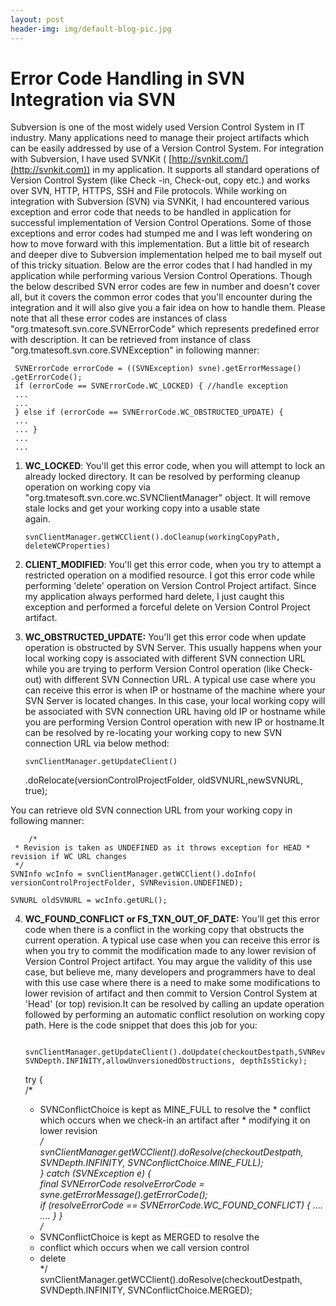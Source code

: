 ```yaml
---
layout: post
header-img: img/default-blog-pic.jpg
---
```


# Error Code Handling in SVN Integration via SVN

Subversion is one of the most widely used Version Control System in IT industry. Many applications need to manage their project artifacts which can be easily addressed by use of a Version Control System. For integration with Subversion, I have used SVNKit ( [http://svnkit.com/](http://svnkit.com)) in my application. It supports all standard operations of Version Control System (like Check -in, Check-out, copy etc.) and works over SVN, HTTP, HTTPS, SSH and File protocols. While working on integration with Subversion (SVN) via SVNKit, I had encountered various exception and error code that needs to be handled in application for successful implementation of Version Control Operations. Some of those exceptions and error codes had stumped me and I was left wondering on how to move forward with this implementation. But a little bit of research and deeper dive to Subversion implementation helped me to bail myself out of this tricky situation. Below are the error codes that I had handled in my application while performing various Version Control Operations.  Though the below described SVN error codes are few in number and doesn't cover all, but it covers the common error codes that you'll encounter during the integration and it will also give you a fair idea on how to handle them. Please note that all these error codes are instances of class "org.tmatesoft.svn.core.SVNErrorCode" which represents predefined error with description. It can be retrieved from instance of class "org.tmatesoft.svn.core.SVNException" in following manner: 
    
    
     SVNErrorCode errorCode = ((SVNException) svne).getErrorMessage() .getErrorCode();  
     if (errorCode == SVNErrorCode.WC_LOCKED) { //handle exception  
     ...  
     ...  
     } else if (errorCode == SVNErrorCode.WC_OBSTRUCTED_UPDATE) {  
     ...  
     ... }  
     ... 
     ...  
    

  1. **WC_LOCKED**: You'll get this error code, when you will attempt to lock an already locked directory. It can be resolved by performing cleanup operation on working copy via "org.tmatesoft.svn.core.wc.SVNClientManager" object. It will remove stale locks and get your working copy into a usable state again.                                                                                                 
    
         svnClientManager.getWCClient().doCleanup(workingCopyPath, deleteWCProperties)  
    

  2. **CLIENT_MODIFIED**: You'll get this error code, when you try to attempt a restricted operation on a modified resource. I got this error code while performing 'delete' operation on Version Control Project artifact. Since my application always performed hard delete, I just caught this exception and performed a forceful delete on Version Control Project artifact.
  

  3. **WC_OBSTRUCTED_UPDATE:** You'll get this error code when update operation is obstructed by SVN Server. This usually happens when your local working copy is associated with different SVN connection URL while you are trying to perform Version Control operation (like Check- out) with different SVN Connection URL. A typical use case where you can receive this error is when IP or hostname of the machine where your SVN Server is located changes. In this case, your local working copy will be associated with SVN connection URL having old IP or hostname while you are performing Version Control operation with new IP or hostname.It can be resolved by re-locating your working copy to new SVN connection URL via below method: 
    
         svnClientManager.getUpdateClient()  
     .doRelocate(versionControlProjectFolder, oldSVNURL,newSVNURL, true);
    

You can retrieve old SVN connection URL from your working copy in following manner: 
    
        /*  
     * Revision is taken as UNDEFINED as it throws exception for HEAD * revision if WC URL changes  
     */
    SVNInfo wcInfo = svnClientManager.getWCClient().doInfo( versionControlProjectFolder, SVNRevision.UNDEFINED);
    
    SVNURL oldSVNURL = wcInfo.getURL();  
    

  4. **WC_FOUND_CONFLICT or FS_TXN_OUT_OF_DATE:** You'll get this error code when there is a conflict in the working copy that obstructs the current operation. A typical use case when you can receive this error is when you try to commit the modification made to any lower revision of Version Control Project artifact. You may argue the validity of this use case, but believe me, many developers and programmers have to deal with this use case where there is a need to make some modifications to lower revision of artifact and then commit to Version Control System at 'Head' (or top) revision.It can be resolved by calling an update operation followed by performing an automatic conflict resolution on working copy path. Here is the code snippet that does this job for you: 
    
           svnClientManager.getUpdateClient().doUpdate(checkoutDestpath,SVNRevision.create(-1), SVNDepth.INFINITY,allowUnversionedObstructions, depthIsSticky); 
     
     try {  
     /*  
     * SVNConflictChoice is kept as MINE_FULL to resolve the * conflict which occurs when we check-in an artifact after * modifying it on lower revision  
     */  
     svnClientManager.getWCClient().doResolve(checkoutDestpath, SVNDepth.INFINITY, SVNConflictChoice.MINE_FULL);  
     } catch (SVNException e) {  
     final SVNErrorCode resolveErrorCode = svne.getErrorMessage().getErrorCode();  
     if (resolveErrorCode == SVNErrorCode.WC_FOUND_CONFLICT) { 
     ....
     .... 
     } }  
     /*  
     * SVNConflictChoice is kept as MERGED to resolve the  
     * conflict which occurs when we call version control  
     * delete  
     */  
     svnClientManager.getWCClient().doResolve(checkoutDestpath, SVNDepth.INFINITY, SVNConflictChoice.MERGED);